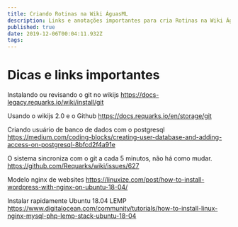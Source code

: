```yaml
---
title: Criando Rotinas na Wiki ÁguasML
description: Links e anotações importantes para cria Rotinas na Wiki ÁguasML
published: true
date: 2019-12-06T00:04:11.932Z
tags: 
---
```


# Dicas e links importantes


Instalando ou revisando o git no wikijs
https://docs-legacy.requarks.io/wiki/install/git

Usando o wikijs  2.0 e o Github 
https://docs.requarks.io/en/storage/git

Criando usuário de banco de dados com o postgresql
https://medium.com/coding-blocks/creating-user-database-and-adding-access-on-postgresql-8bfcd2f4a91e

O sistema sincroniza com o git a cada 5 minutos, não há como mudar.
https://github.com/Requarks/wiki/issues/627

Modelo nginx de websites
https://linuxize.com/post/how-to-install-wordpress-with-nginx-on-ubuntu-18-04/

Instalar rapidamente Ubuntu 18.04 LEMP
https://www.digitalocean.com/community/tutorials/how-to-install-linux-nginx-mysql-php-lemp-stack-ubuntu-18-04